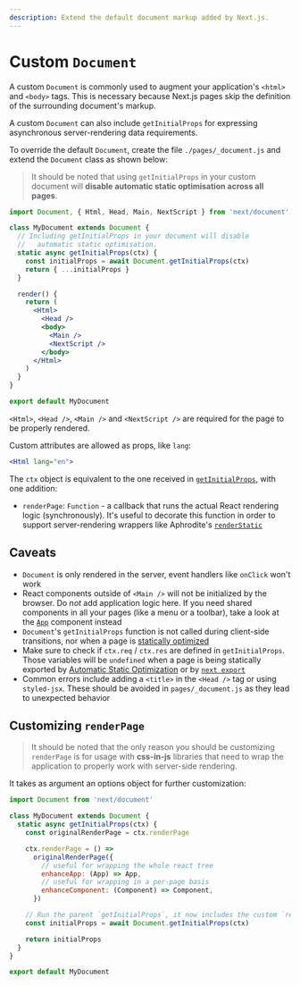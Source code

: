 ```yaml
---
description: Extend the default document markup added by Next.js.
---
```


# Custom `Document`

A custom `Document` is commonly used to augment your application's `<html>` and `<body>` tags. This is necessary because Next.js pages skip the definition of the surrounding document's markup.

A custom `Document` can also include `getInitialProps` for expressing asynchronous server-rendering data requirements.

To override the default `Document`, create the file `./pages/_document.js` and extend the `Document` class as shown below:

> It should be noted that using `getInitialProps` in your custom document will **disable automatic static optimisation across all pages**.

```jsx
import Document, { Html, Head, Main, NextScript } from 'next/document'

class MyDocument extends Document {
  // Including getInitialProps in your document will disable
  //   automatic static optimisation.
  static async getInitialProps(ctx) {
    const initialProps = await Document.getInitialProps(ctx)
    return { ...initialProps }
  }

  render() {
    return (
      <Html>
        <Head />
        <body>
          <Main />
          <NextScript />
        </body>
      </Html>
    )
  }
}

export default MyDocument
```

`<Html>`, `<Head />`, `<Main />` and `<NextScript />` are required for the page to be properly rendered.

Custom attributes are allowed as props, like `lang`:

```jsx
<Html lang="en">
```

The `ctx` object is equivalent to the one received in [`getInitialProps`](/docs/api-reference/data-fetching/getInitialProps.md#context-object), with one addition:

- `renderPage`: `Function` - a callback that runs the actual React rendering logic (synchronously). It's useful to decorate this function in order to support server-rendering wrappers like Aphrodite's [`renderStatic`](https://github.com/Khan/aphrodite#server-side-rendering)

## Caveats

- `Document` is only rendered in the server, event handlers like `onClick` won't work
- React components outside of `<Main />` will not be initialized by the browser. Do _not_ add application logic here. If you need shared components in all your pages (like a menu or a toolbar), take a look at the [`App`](/docs/advanced-features/custom-app.md) component instead
- `Document`'s `getInitialProps` function is not called during client-side transitions, nor when a page is [statically optimized](/docs/advanced-features/automatic-static-optimization.md)
- Make sure to check if `ctx.req` / `ctx.res` are defined in `getInitialProps`. Those variables will be `undefined` when a page is being statically exported by [Automatic Static Optimization](/docs/advanced-features/automatic-static-optimization.md) or by [`next export`](/docs/advanced-features/static-html-export.md)
- Common errors include adding a `<title>` in the `<Head />` tag or using `styled-jsx`. These should be avoided in `pages/_document.js` as they lead to unexpected behavior

## Customizing `renderPage`

> It should be noted that the only reason you should be customizing `renderPage` is for usage with **css-in-js** libraries that need to wrap the application to properly work with server-side rendering.

It takes as argument an options object for further customization:

```jsx
import Document from 'next/document'

class MyDocument extends Document {
  static async getInitialProps(ctx) {
    const originalRenderPage = ctx.renderPage

    ctx.renderPage = () =>
      originalRenderPage({
        // useful for wrapping the whole react tree
        enhanceApp: (App) => App,
        // useful for wrapping in a per-page basis
        enhanceComponent: (Component) => Component,
      })

    // Run the parent `getInitialProps`, it now includes the custom `renderPage`
    const initialProps = await Document.getInitialProps(ctx)

    return initialProps
  }
}

export default MyDocument
```
